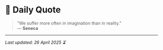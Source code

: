 # 📜 Daily Quote

> "We suffer more often in imagination than in reality."  
> — **Seneca**

---

_Last updated: 26 April 2025 ⏳_
